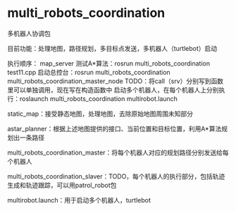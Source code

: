 # multi_robots_coordination

多机器人协调包

目前功能：处理地图，路径规划，多目标点发送，多机器人（turtlebot）启动

执行顺序：
map_server
测试A*算法：rosrun multi_robots_coordination test11.cpp
启动总控台：rosrun multi_robots_coordination multi_robots_coordination_master_node
    TODO：将call（srv）分别写到函数里可以单独调用，现在写在构造函数中
启动多个机器人，在每个机器人上分别执行：roslaunch multi_robots_coordination multirobot.launch



static_map：接受静态地图，处理地图，去除原始地图周围未知部分

astar_planner：根据上述地图提供的接口、当前位置和目标位置，利用A*算法规划出一条路径

multi_robots_coordination_master：将每个机器人对应的规划路径分别发送给每个机器人

multi_robots_coordination_slaver：TODO，每个机器人的执行部分，包括轨迹生成和轨迹跟踪，可以用patrol_robot包

multirobot.launch：用于启动多个机器人，turtlebot
